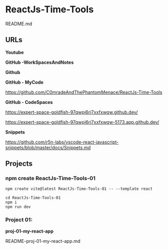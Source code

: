 # ReactJs-Time-Tools

README.md

## URLs

**Youtube**

**GitHub -WorkSpacesAndNotes**

**Github**

**GitHub - MyCode**

https://github.com/C0mradeAndThePhantomMenace/ReactJs-Time-Tools

**GitHub - CodeSpaces**

https://expert-space-goldfish-97qwpj6rj7xxfxwqw.github.dev/

https://expert-space-goldfish-97qwpj6rj7xxfxwqw-5173.app.github.dev/

**Snippets**

https://github.com/r5n-labs/vscode-react-javascript-snippets/blob/master/docs/Snippets.md

## Projects

### npm create ReactJs-Time-Tools-01


```
npm create vite@latest ReactJs-Time-Tools-01 -- --template react

cd ReactJs-Time-Tools-01
npm i
npm run dev
```

### Project 01: 

**proj-01-my-react-app**

README-proj-01-my-react-app.md
